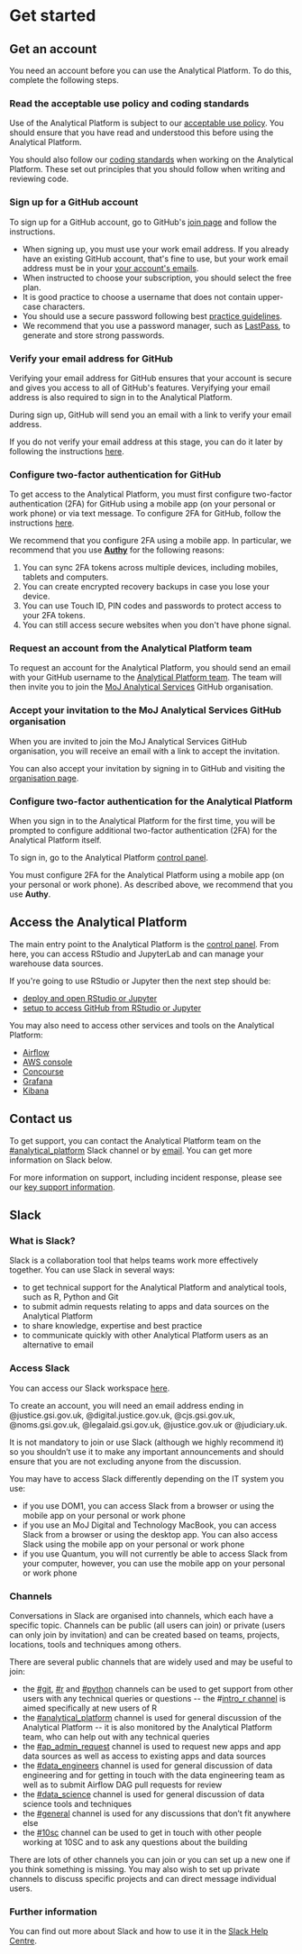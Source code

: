 # Get started

## Get an account

You need an account before you can use the Analytical Platform. To do this, complete the following steps.

### Read the acceptable use policy and coding standards

Use of the Analytical Platform is subject to our [acceptable use policy](https://github.com/moj-analytical-services/user-guidance/blob/master/source/documentation/aup.md). You should ensure that you have read and understood this before using the Analytical Platform.

You should also follow our [coding standards](https://github.com/moj-analytical-services/our-coding-standards) when working on the Analytical Platform. These set out principles that you should follow when writing and reviewing code.

### Sign up for a GitHub account

To sign up for a GitHub account, go to GitHub's [join page](https://github.com/join) and follow the instructions.

* When signing up, you must use your work email address. If you already have an existing GitHub account, that's fine to use, but your work email address must be in your [your account's emails](https://github.com/settings/emails).
* When instructed to choose your subscription, you should select the free plan.
* It is good practice to choose a username that does not contain upper-case characters.
* You should use a secure password following best [practice guidelines](https://github.com/ministryofjustice/itpolicycontent/blob/master/content/security/framework/password-standard.md).
* We recommend that you use a password manager, such as [LastPass](https://www.lastpass.com/), to generate and store strong passwords.

### Verify your email address for GitHub

Verifying your email address for GitHub ensures that your account is secure and gives you access to all of GitHub's features. Veryifying your email address is also required to sign in to the Analytical Platform.

During sign up, GitHub will send you an email with a link to verify your email address.

If you do not verify your email address at this stage, you can do it later by following the instructions [here](https://help.github.com/en/articles/verifying-your-email-address).

### Configure two-factor authentication for GitHub

To get access to the Analytical Platform, you must first configure two-factor authentication (2FA) for GitHub using a mobile app (on your personal or work phone) or via text message. To configure 2FA for GitHub, follow the instructions [here](https://help.github.com/en/articles/configuring-two-factor-authentication).

We recommend that you configure 2FA using a mobile app. In particular, we recommend that you use [__Authy__](https://authy.com/) for the following reasons:

1. You can sync 2FA tokens across multiple devices, including mobiles, tablets and computers.
2. You can create encrypted recovery backups in case you lose your device.
3. You can use Touch ID, PIN codes and passwords to protect access to your 2FA tokens.
4. You can still access secure websites when you don't have phone signal.

### Request an account from the Analytical Platform team

To request an account for the Analytical Platform, you should send an email with your GitHub username to the [Analytical Platform team](mailto:analytical_platform@digital.justice.gov.uk). The team will then invite you to join the [MoJ Analytical Services](https://github.com/moj-analytical-services) GitHub organisation.

### Accept your invitation to the MoJ Analytical Services GitHub organisation

When you are invited to join the MoJ Analytical Services GitHub organisation, you will receive an email with a link to accept the invitation.

You can also accept your invitation by signing in to GitHub and visiting the [organisation page](https://github.com/moj-analytical-services).

### Configure two-factor authentication for the Analytical Platform

When you sign in to the Analytical Platform for the first time, you will be prompted to configure additional two-factor authentication (2FA) for the Analytical Platform itself.

To sign in, go to the Analytical Platform [control panel](https://controlpanel.services.alpha.mojanalytics.xyz).

You must configure 2FA for the Analytical Platform using a mobile app (on your personal or work phone). As described above, we recommend that you use __Authy__.

## Access the Analytical Platform

The main entry point to the Analytical Platform is the [control panel](https://controlpanel.services.alpha.mojanalytics.xyz). From here, you can access RStudio and JupyterLab and can manage your warehouse data sources.

If you're going to use RStudio or Jupyter then the next step should be:

* [deploy and open RStudio or Jupyter](tools.html#managing-your-analytical-tools)
* [setup to access GitHub from RStudio or Jupyter](github.html#setup-github-keys-to-access-it-from-rstudio-and-jupyter)

You may also need to access other services and tools on the Analytical Platform:

* [Airflow](https://airflow.tools.alpha.mojanalytics.xyz)
* [AWS console](https://aws.services.alpha.mojanalytics.xyz)
* [Concourse](https://concourse.services.alpha.mojanalytics.xyz)
* [Grafana](https://grafana.services.alpha.mojanalytics.xyz)
* [Kibana](https://kibana.services.alpha.mojanalytics.xyz)

## Contact us

To get support, you can contact the Analytical Platform team on the [#analytical_platform](https://asdslack.slack.com/messages/C1PTUTC3F/) Slack channel or by [email](mailto:analytical_platform@digital.justice.gov.uk). You can get more information on Slack below.

For more information on support, including incident response, please see our [key support information](https://github.com/ministryofjustice/analytics-platform-ops/wiki/Key-support-information). 

## Slack

### What is Slack?

Slack is a collaboration tool that helps teams work more effectively together. You can use Slack in several ways:

* to get technical support for the Analytical Platform and analytical tools, such as R, Python and Git
* to submit admin requests relating to apps and data sources on the Analytical Platform
* to share knowledge, expertise and best practice
* to communicate quickly with other Analytical Platform users as an alternative to email

### Access Slack

You can access our Slack workspace [here](https://asdslack.slack.com).

To create an account, you will need an email address ending in @justice.gsi.gov.uk, @digital.justice.gov.uk, @cjs.gsi.gov.uk, @noms.gsi.gov.uk, @legalaid.gsi.gov.uk, @justice.gov.uk or @judiciary.uk.

It is not mandatory to join or use Slack (although we highly recommend it) so you shouldn’t use it to make any important announcements and should ensure that you are not excluding anyone from the discussion.

You may have to access Slack differently depending on the IT system you use:

* if you use DOM1, you can access Slack from a browser or using the mobile app on your personal or work phone
* if you use an MoJ Digital and Technology MacBook, you can access Slack from a browser or using the desktop app. You can also access Slack using the mobile app on your personal or work phone
* if you use Quantum, you will not currently be able to access Slack from your computer, however, you can use the mobile app on your personal or work phone
 
### Channels

Conversations in Slack are organised into channels, which each have a specific topic. Channels can be public (all users can join) or private (users can only join by invitation) and can be created based on teams, projects, locations, tools and techniques among others.

 There are several public channels that are widely used and may be useful to join:

* the [#git](), [#r]() and [#python]() channels can be used to get support from other users with any technical queries or questions -- the #[intro_r channel]() is aimed specifically at new users of R
* the [#analytical_platform]() channel is used for general discussion of the Analytical Platform -- it is also monitored by the Analytical Platform team, who can help out with any technical queries
* the [#ap_admin_request]() channel is used to request new apps and app data sources as well as access to existing apps and data sources
* the [#data_engineers]() channel is used for general discussion of data engineering and for getting in touch with the data engineering team as well as to submit Airflow DAG pull requests for review
* the [#data_science]() channel is used for general discussion of data science tools and techniques
* the [#general]() channel is used for any discussions that don’t fit anywhere else
* the [#10sc]() channel can be used to get in touch with other people working at 10SC and to ask any questions about the building
 
There are lots of other channels you can join or you can set up a new one if you think something is missing. You may also wish to set up private channels to discuss specific projects and can direct message individual users.

### Further information

You can find out more about Slack and how to use it in the [Slack Help Centre](https://get.slack.help/hc/en-gb/).
